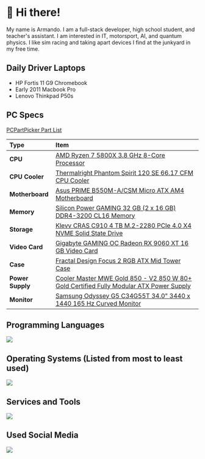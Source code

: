 # 👋 Hi there!

My name is Armando. I am a full-stack developer, high school student, and teacher's assistant. I am interested in IT, motorsport, AI, and quantum physics. I like sim racing and taking apart devices I find at the junkyard in my free time.

## Daily Driver Laptops
* HP Fortis 11 G9 Chromebook
* Early 2011 Macbook Pro
* Lenovo Thinkpad P50s

## PC Specs
[PCPartPicker Part List](https://pcpartpicker.com/list/D2DX4p)

Type|Item
:----|:----
**CPU** | [AMD Ryzen 7 5800X 3.8 GHz 8-Core Processor](https://pcpartpicker.com/product/qtvqqs/amd-ryzen-7-5800x-38-ghz-8-core-processor-100-100000063wof)
**CPU Cooler** | [Thermalright Phantom Spirit 120 SE 66.17 CFM CPU Cooler](https://pcpartpicker.com/product/GpbRsY/thermalright-phantom-spirit-120-se-6617-cfm-cpu-cooler-ps120se)
**Motherboard** | [Asus PRIME B550M-A/CSM Micro ATX AM4 Motherboard](https://pcpartpicker.com/product/VpLwrH/asus-prime-b550m-acsm-micro-atx-am4-motherboard-prime-b550m-acsm)
**Memory** | [Silicon Power GAMING 32 GB (2 x 16 GB) DDR4-3200 CL16 Memory](https://pcpartpicker.com/product/B8QcCJ/silicon-power-gaming-32-gb-2-x-16-gb-ddr4-3200-cl16-memory-sp032gxlzu320bdaj7)
**Storage** | [Klevv CRAS C910 4 TB M.2-2280 PCIe 4.0 X4 NVME Solid State Drive](https://pcpartpicker.com/product/Fd3NnQ/klevv-cras-c910-4-tb-m2-2280-pcie-40-x4-nvme-solid-state-drive-k04tbm2sp0-c91)
**Video Card** | [Gigabyte GAMING OC Radeon RX 9060 XT 16 GB Video Card](https://pcpartpicker.com/product/TcG2FT/gigabyte-gaming-oc-radeon-rx-9060-xt-16-gb-video-card-gv-r9060xtgaming-oc-16gd)
**Case** | [Fractal Design Focus 2 RGB ATX Mid Tower Case](https://pcpartpicker.com/product/zL3gXL/fractal-design-focus-2-rgb-atx-mid-tower-case-fd-c-foc2a-04)
**Power Supply** | [Cooler Master MWE Gold 850 - V2 850 W 80+ Gold Certified Fully Modular ATX Power Supply](https://pcpartpicker.com/product/tWMTwP/cooler-master-mwe-gold-850-v2-850-w-80-gold-certified-fully-modular-atx-power-supply-mpe-8501-afaag-us)
**Monitor** | [Samsung Odyssey G5 C34G55T 34.0" 3440 x 1440 165 Hz Curved Monitor](https://pcpartpicker.com/product/Fbt9TW/samsung-odyssey-g5-c34g55t-340-3440x1440-165-hz-monitor-lc34g55twwnxza)

## Programming Languages
<img src="https://skillicons.dev/icons?i=nim,html,css,python,js,c,cs,java,bash,powershell" />

## Operating Systems (Listed from most to least used)
<img src="https://skillicons.dev/icons?i=arch,apple,windows,ubuntu,debian,redhat,mint,kali" />

## Services and Tools
<img src="https://skillicons.dev/icons?i=cloudflare,docker,aws,azure,git,vim,visualstudio,vscode,atom,pnpm,godot,eclipse,bootstrap,arduino" />

## Used Social Media
<img src="https://skillicons.dev/icons?i=discord,github,instagram,twitter,stackoverflow" />
